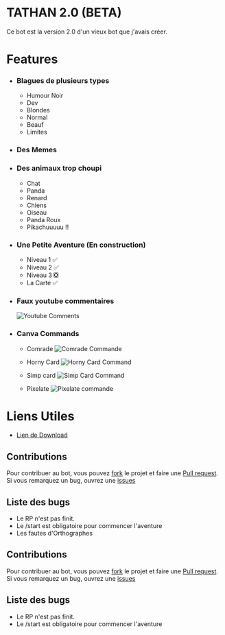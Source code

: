 
# TATHAN 2.0 (BETA)

Ce bot est la version 2.0 d'un vieux bot que j'avais créer.

# Features
- ### Blagues de plusieurs types 
  
  - Humour Noir
  - Dev
  - Blondes
  - Normal
  - Beauf
  - Limites

- ### Des Memes

- ### Des animaux trop choupi

  - Chat
  - Panda
  - Renard
  - Chiens
  - Oiseau
  - Panda Roux
  - Pikachuuuuu !!

- ### Une Petite Aventure (En construction)

  - Niveau 1 ✅
  - Niveau 2 ✅
  - Niveau 3 ❎
  - La Carte ✅

 - ### Faux youtube commentaires
   
   ![Youtube Comments](https://media.discordapp.net/attachments/998147235365797910/998523137748652032/unknown.png)

- ### Canva Commands 

  - Comrade
    ![Comrade Commande](https://images-ext-1.discordapp.net/external/WKlsr04539usf9gdRtL4BWiBU69x8vo-ETtekVmSxu0/%3Favatar%3Dhttps%3A%2F%2Fcdn.discordapp.com%2Favatars%2F626449013423734785%2Fa_156fdaeeb6630eb9f50f86bc9fba9fc1.gif/https/some-random-api.ml/canvas/comrade)
  
  - Horny Card 
    ![Horny Card Command](https://images-ext-1.discordapp.net/external/GcYpI3ZHpzSUMPmbttKxFy7WUlg-1coDJszp-bW3Z3s/%3Favatar%3Dhttps%3A%2F%2Fcdn.discordapp.com%2Favatars%2F626449013423734785%2Fa_156fdaeeb6630eb9f50f86bc9fba9fc1.png/https/some-random-api.ml/canvas/horny)
  
  - Simp card 
    ![Simp Card Command](https://images-ext-1.discordapp.net/external/fITtjepUUQeETDHUBNluxFmwssoRV8kv1V3hAnN12LI/%3Favatar%3Dhttps%3A%2F%2Fcdn.discordapp.com%2Favatars%2F626449013423734785%2Fa_156fdaeeb6630eb9f50f86bc9fba9fc1.gif/https/some-random-api.ml/canvas/simpcard)
  
  - Pixelate
    ![Pixelate commande](https://some-random-api.ml/canvas/pixelate?avatar=https://cdn.discordapp.com/avatars/626449013423734785/a_156fdaeeb6630eb9f50f86bc9fba9fc1.gif)


# Liens Utiles

- [Lien de Download](https://discord.com/api/oauth2/authorize?client_id=995678135662166067&permissions=8&scope=applications.commands%20bot)
## Contributions

Pour contribuer au bot, vous pouvez [fork](https://github.com/TathanDev/FunnyBot/fork) le projet et faire une [Pull request](https://github.com/TathanDev/FunnyBot/pulls).
Si vous remarquez un bug, ouvrez une [issues](https://github.com/TathanDev/FunnyBot/issues)


## Liste des bugs 
- Le RP n'est pas finit.
- Le /start est obligatoire pour commencer l'aventure
- Les fautes d'Orthographes
## Contributions

Pour contribuer au bot, vous pouvez [fork](https://github.com/TathanDev/FunnyBot/fork) le projet et faire une [Pull request](https://github.com/TathanDev/FunnyBot/pulls).
Si vous remarquez un bug, ouvrez une [issues](https://github.com/TathanDev/FunnyBot/issues)


## Liste des bugs 
- Le RP n'est pas finit.
- Le /start est obligatoire pour commencer l'aventure